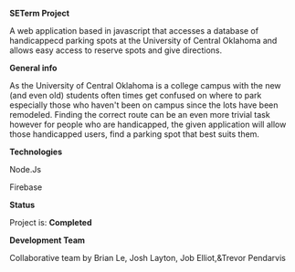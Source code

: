 <html>
<body>


<p><b>SETerm Project </b></p>

<p>A web application based in javascript that accesses a database of handicappecd parking spots at the University of Central Oklahoma and allows easy access to reserve spots and give directions.</p>


<p><b> General info </b></p>
<p>
As the University of Central Oklahoma is a college campus with the new (and even old) students often times get confused on where to park especially those who haven't been on campus since the lots have been remodeled. Finding the correct route can be an even more trivial task however for people who are handicapped,  the given application will allow those handicapped users, find a parking spot that best suits them.</p>



<p><b> Technologies </b></p>
<p> Node.Js</p>
<p> Firebase </p>



<p><b> Status </b></p>
 <p> Project is: <b>Completed</b> </p>
<p><b> Development Team </b></p>




 <p> Collaborative team by Brian Le, Josh Layton, Job Elliot,&Trevor Pendarvis </p>
</body>
</html>

